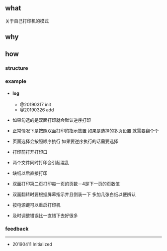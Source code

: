 ## what

关于自己打印机的模式

## why

## how



### structure

### example

- #### log

  - @20190317 init
  - @20190326 add

- 如果勾选的是双面打印就会默认逆序打印

- 正常情况下是按照双面打印的指示放置 如果是选择的多页设置 就需要翻个个

- 页面选择会按照顺序执行 如果要逆序执行的话需要选择

- 打印前打开打印口

- 两个文件同时打印会引起混乱

- 缺纸以后直接打印

- 双面打印第二页打印每一页的页数－4是下一页的页数值

- 双面翻转时要根据屏幕指示并且倒装一下 多加几张白纸以便辨认

- 按电源键可以重启打印机

- 及时调整错误比一直错下去好很多

### feedback

------

- 20190411 Initialized

